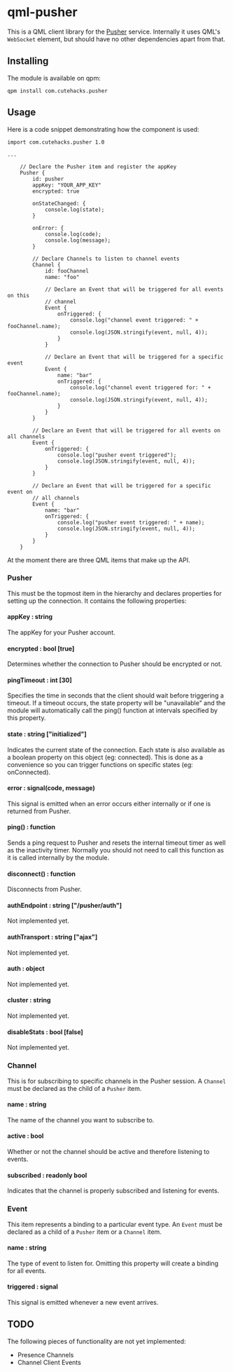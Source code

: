 # qml-pusher

This is a QML client library for the [Pusher](https://www.pusher.com) service. Internally
it uses QML's `WebSocket` element, but should have no other dependencies apart from that.
 
## Installing
 
The module is available on qpm:

```
qpm install com.cutehacks.pusher
```

## Usage

Here is a code snippet demonstrating how the component is used:

```
import com.cutehacks.pusher 1.0

...

    // Declare the Pusher item and register the appKey
    Pusher {
        id: pusher
        appKey: "YOUR_APP_KEY"
        encrypted: true

        onStateChanged: {
            console.log(state);
        }

        onError: {
            console.log(code);
            console.log(message);
        }

        // Declare Channels to listen to channel events
        Channel {
            id: fooChannel
            name: "foo"

            // Declare an Event that will be triggered for all events on this
            // channel
            Event {
                onTriggered: {
                    console.log("channel event triggered: " + fooChannel.name);
                    console.log(JSON.stringify(event, null, 4));
                }
            }

            // Declare an Event that will be triggered for a specific event
            Event {
                name: "bar"
                onTriggered: {
                    console.log("channel event triggered for: " + fooChannel.name);
                    console.log(JSON.stringify(event, null, 4));
                }
            }
        }

        // Declare an Event that will be triggered for all events on all channels
        Event {
            onTriggered: {
                console.log("pusher event triggered");
                console.log(JSON.stringify(event, null, 4));
            }
        }

        // Declare an Event that will be triggered for a specific event on
        // all channels
        Event {
            name: "bar"
            onTriggered: {
                console.log("pusher event triggered: " + name);
                console.log(JSON.stringify(event, null, 4));
            }
        }
    }
```

At the moment there are three QML items that make up the API.

### Pusher

This must be the topmost item in the hierarchy and declares properties for setting up the
connection. It contains the following properties:

#### appKey : string 

The appKey for your Pusher account.

#### encrypted : bool [true]

Determines whether the connection to Pusher should be encrypted or not.

#### pingTimeout : int [30]

Specifies the time in seconds that the client should wait before triggering a timeout. If a
timeout occurs, the state property will be "unavailable" and the module will automatically
call the ping() function at intervals specified by this property.

#### state : string ["initialized"]

Indicates the current state of the connection. Each state is also available as a boolean
property on this object (eg: connected). This is done as a convenience so you can trigger
functions on specific states (eg: onConnected).

#### error : signal(code, message)

This signal is emitted when an error occurs either internally or if one is returned from
Pusher.

#### ping() : function

Sends a ping request to Pusher and resets the internal timeout timer as well as the inactivity timer.
Normally you should not need to call this function as it is called internally by the module.

#### disconnect() :  function

Disconnects from Pusher.


#### authEndpoint : string ["/pusher/auth"]

Not implemented yet.

#### authTransport : string ["ajax"]

Not implemented yet.

#### auth : object

Not implemented yet.

#### cluster : string

Not implemented yet.

#### disableStats : bool [false]

Not implemented yet.

### Channel

This is for subscribing to specific channels in the Pusher session. A `Channel` must be declared
as the child of a `Pusher` item.

#### name : string

The name of the channel you want to subscribe to.

#### active : bool

Whether or not the channel should be active and therefore listening to events.

#### subscribed : readonly bool

Indicates that the channel is properly subscribed and listening for events.

### Event

This item represents a binding to a particular event type. An `Event` must be declared as a child
of a `Pusher` item or a `Channel` item.

#### name : string

The type of event to listen for. Omitting this property will create a binding for all events.
 
#### triggered : signal

This signal is emitted whenever a new event arrives.

## TODO

The following pieces of functionality are not yet implemented:

* Presence Channels
* Channel Client Events

